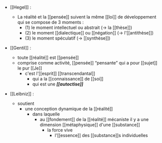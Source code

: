 - [[Hegel]] :
	-   La réalité et la [[pensée]] suivent la même [[loi]] de développement qui se compose de 3 moments :
	    - (1) le moment intellectuel ou abstrait (→ la [[thèse]])
	    - (2) le moment [[dialectique]] ou [[négation]] (→ l'[[antithèse]])
	    - (3) le moment spéculatif (→ [[synthèse]])


- [[Gentil]] :
	- toute [[réalité]] est [[pensée]]
    - comprise comme activité, [[pensée]] “pensante” qui a pour [[sujet]] le pur [[Je]]
      - c'est l'[[esprit]] [[transcendantal]]
        - qui a la [[connaissance]] de [[soi]]
        - qui est une ***[[autoctise]]***

- [[Leibniz]] :
	- soutient
	  - une conception dynamique de la [[réalité]]
	    - dans laquelle
	      - au [[fondement]] de la [[réalité]] mécaniste il y a une dimension [[métaphysique]] d'une [[substance]]
	        - la force vive
	          - l'[[essence]] des [[substance]]s individuelles